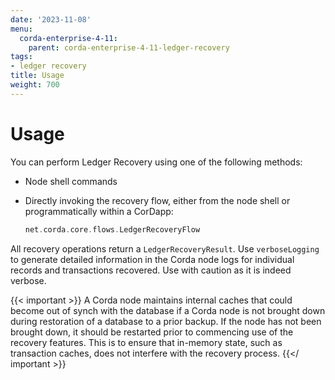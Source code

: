 ```yaml
---
date: '2023-11-08'
menu:
  corda-enterprise-4-11:
    parent: corda-enterprise-4-11-ledger-recovery
tags:
- ledger recovery
title: Usage
weight: 700
---
```


# Usage

You can perform Ledger Recovery using one of the following methods:

* Node shell commands
* Directly invoking the recovery flow, either from the node shell or programmatically within a CorDapp:

  ```kotlin
  net.corda.core.flows.LedgerRecoveryFlow
  ```

All recovery operations return a `LedgerRecoveryResult`.
Use `verboseLogging` to generate detailed information in the Corda node logs for individual records and transactions recovered.
Use with caution as it is indeed verbose.

{{< important >}}
A Corda node maintains internal caches that could become out of synch with the database if a Corda node is not brought down during
restoration of a database to a prior backup. If the node has not been brought down, it should be restarted prior to commencing use
of the recovery features.
This is to ensure that in-memory state, such as transaction caches, does not interfere with the recovery process.
{{</ important >}}
